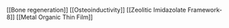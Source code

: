 [[Bone regeneration]]
[[Osteoinductivity]]
[[Zeolitic Imidazolate Framework-8]]
[[Metal Organic Thin Film]]
